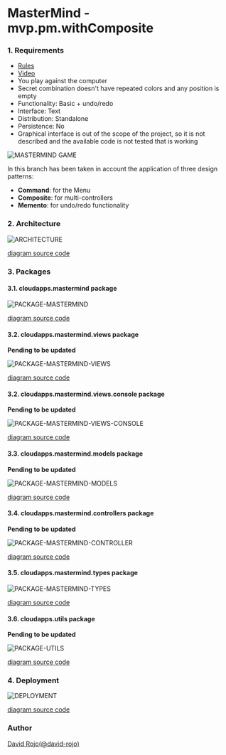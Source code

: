 # MasterMind - mvp.pm.withComposite 

### 1. Requirements

- [Rules](https://en.wikipedia.org/wiki/Mastermind_(board_game))
- [Video](https://www.youtube.com/watch?v=dMHxyulGrEk)
- You play against the computer
- Secret combination doesn't have repeated colors and any position is empty
- Functionality: Basic + undo/redo
- Interface: Text
- Distribution: Standalone
- Persistence: No
- Graphical interface is out of the scope of the project, so it is not described and the available code is not tested that is working

![MASTERMIND GAME](img/mastermind.jpg)

In this branch has been taken in account the application of three design patterns:

- **Command**: for the Menu
- **Composite**: for multi-controllers
- **Memento**: for undo/redo functionality

### 2. Architecture

![ARCHITECTURE](img/architecture.png)

[diagram source code](img/plantuml/architecture.plantuml)

### 3. Packages

#### 3.1. cloudapps.mastermind package

![PACKAGE-MASTERMIND](img/package-cloudapps-mastermind.png)

[diagram source code](img/plantuml/package-cloudapps-mastermind.plantuml)

#### 3.2. cloudapps.mastermind.views package 

**Pending to be updated**

![PACKAGE-MASTERMIND-VIEWS](img/package-cloudapps-mastermind-views.png)

[diagram source code](img/plantuml/package-cloudapps-mastermind-views.plantuml)

#### 3.2. cloudapps.mastermind.views.console package

**Pending to be updated**

![PACKAGE-MASTERMIND-VIEWS-CONSOLE](img/package-cloudapps-mastermind-views-console.png)

[diagram source code](img/plantuml/package-cloudapps-mastermind-views-console.plantuml)

#### 3.3. cloudapps.mastermind.models package

**Pending to be updated**

![PACKAGE-MASTERMIND-MODELS](img/package-cloudapps-mastermind-models.png)

[diagram source code](img/plantuml/package-cloudapps-mastermind-models.plantuml)

#### 3.4. cloudapps.mastermind.controllers package

**Pending to be updated**

![PACKAGE-MASTERMIND-CONTROLLER](img/package-cloudapps-mastermind-controllers.png)

[diagram source code](img/plantuml/package-cloudapps-mastermind-controllers.plantuml)

#### 3.5. cloudapps.mastermind.types package

![PACKAGE-MASTERMIND-TYPES](img/package-cloudapps-mastermind-types.png)

[diagram source code](img/plantuml/package-cloudapps-mastermind-types.plantuml)

#### 3.6. cloudapps.utils package

**Pending to be updated**

![PACKAGE-UTILS](img/package-cloudapps-utils.png)

[diagram source code](img/plantuml/package-cloudapps-utils.plantuml)

### 4. Deployment

![DEPLOYMENT](img/deployment.png)

[diagram source code](img/plantuml/deployment.plantuml)

### Author

[David Rojo(@david-rojo)](https://github.com/david-rojo)

